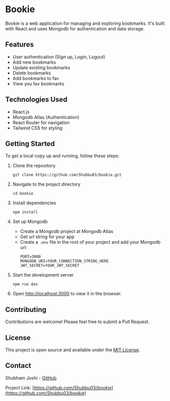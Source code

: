 # Bookie

Bookie is a web application for managing and exploring bookmarks. It's built with React and uses Mongodb for authentication and data storage.

## Features

- User authentication (Sign up, Login, Logout)
- Add new bookmarks
- Update existing bookmarks
- Delete bookmarks
- Add bookmarks to fav
- View you fav bookmarks


## Technologies Used

- React.js
- Mongodb Atlas (Authentication)
- React Router for navigation
- Tailwind CSS for styling

## Getting Started

To get a local copy up and running, follow these steps:

1. Clone the repository
   ```
   git clone https://github.com/Shubbu03/bookie.git
   ```

2. Navigate to the project directory
   ```
   cd bookie
   ```

3. Install dependencies
   ```
   npm install
   ```

4. Set up Mongodb
   - Create a Mongodb project at Mongodb Atlas
   - Get url string for your app
   - Create a `.env` file in the root of your project and add your Mongodb url:
     ```
     PORT=3000
     MONGODB_URI=YOUR_CONNECTION_STRING_HERE
     JWT_SECRET=YOUR_JWT_SECRET
     ```

5. Start the development server
   ```
   npm run dev
   ```

6. Open [http://localhost:3000](http://localhost:3000) to view it in the browser.

## Contributing

Contributions are welcome! Please feel free to submit a Pull Request.

## License

This project is open source and available under the [MIT License](LICENSE).

## Contact

Shubham Joshi - [GitHub](https://github.com/Shubbu03)

Project Link: [https://github.com/Shubbu03/bookie](https://github.com/Shubbu03/bookie)

